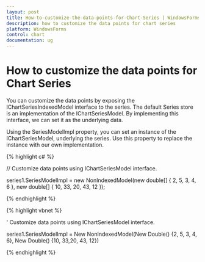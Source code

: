 ```yaml
---
layout: post
title: How-to-customize-the-data-points-for-Chart-Series | WindowsForms | Syncfusion
description: how to customize the data points for chart series
platform: WindowsForms
control: chart
documentation: ug
---
```


# How to customize the data points for Chart Series

You can customize the data points by exposing the IChartSeriesIndexedModel interface to the series. The default Series store is an implementation of the IChartSeriesModel. By implementing this interface, we can set it as the underlying data.

Using the SeriesModelImpl property, you can set an instance of the IChartSeriesModel, underlying the series. Use this property to replace the instance with our own implementation.



 {% highlight c# %}



// Customize data points using IChartSeriesModel interface.

series1.SeriesModelImpl = new NonIndexedModel(new double[] { 2, 5, 3, 4, 6 }, new double[] { 10, 33, 20, 43, 12 });

{% endhighlight %}

{% highlight vbnet %}



' Customize data points using IChartSeriesModel interface.

series1.SeriesModelImpl = New NonIndexedModel(New Double() {2, 5, 3, 4, 6}, New Double() {10, 33,20, 43, 12})


{% endhighlight %}

